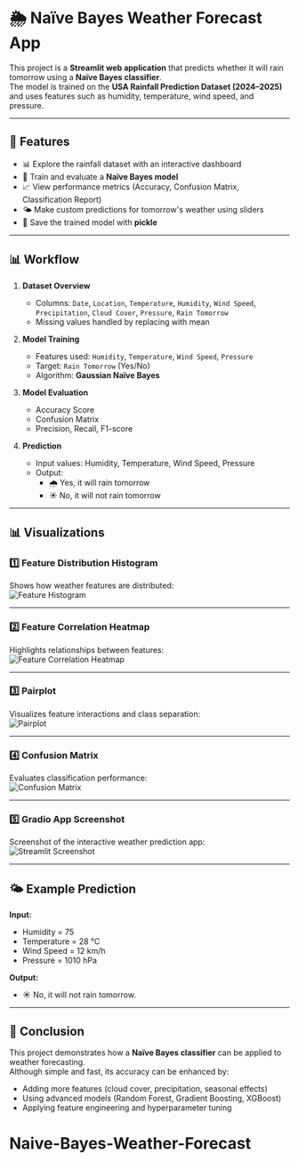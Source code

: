 # 🌦️ Naïve Bayes Weather Forecast App

This project is a **Streamlit web application** that predicts whether it will rain tomorrow using a **Naïve Bayes classifier**.  
The model is trained on the **USA Rainfall Prediction Dataset (2024–2025)** and uses features such as humidity, temperature, wind speed, and pressure.  

---

## 🚀 Features
- 📊 Explore the rainfall dataset with an interactive dashboard  
- 🤖 Train and evaluate a **Naïve Bayes model**  
- 📈 View performance metrics (Accuracy, Confusion Matrix, Classification Report)  
- 🌤️ Make custom predictions for tomorrow's weather using sliders  
- 💾 Save the trained model with **pickle**  

---

## 📊 Workflow
1. **Dataset Overview**  
   - Columns: `Date`, `Location`, `Temperature`, `Humidity`, `Wind Speed`, `Precipitation`, `Cloud Cover`, `Pressure`, `Rain Tomorrow`  
   - Missing values handled by replacing with mean  

2. **Model Training**  
   - Features used: `Humidity`, `Temperature`, `Wind Speed`, `Pressure`  
   - Target: `Rain Tomorrow` (Yes/No)  
   - Algorithm: **Gaussian Naïve Bayes**  

3. **Model Evaluation**  
   - Accuracy Score  
   - Confusion Matrix  
   - Precision, Recall, F1-score  

4. **Prediction**  
   - Input values: Humidity, Temperature, Wind Speed, Pressure  
   - Output:  
     - 🌧️ Yes, it will rain tomorrow  
     - ☀️ No, it will not rain tomorrow  

---

## 📊 Visualizations

### 1️⃣ Feature Distribution Histogram
Shows how weather features are distributed:  
![Feature Histogram](Images/Feature_distributions.png)

---

### 2️⃣ Feature Correlation Heatmap
Highlights relationships between features:  
![Feature Correlation Heatmap](Images/Feature_correlation_heatmap.png)

---

### 3️⃣ Pairplot
Visualizes feature interactions and class separation:  
![Pairplot](Images/Pairplot.png)

---

### 4️⃣ Confusion Matrix
Evaluates classification performance:  
![Confusion Matrix](Images/Confusion_matrix.png)

---

### 5️⃣ Gradio App Screenshot
Screenshot of the interactive weather prediction app:  
![Streamlit Screenshot](Images/weather.png)

---

## 🌤️ Example Prediction
**Input:**  
- Humidity = 75  
- Temperature = 28 °C  
- Wind Speed = 12 km/h  
- Pressure = 1010 hPa  

**Output:**  
- ☀️ No, it will not rain tomorrow.


---

## 📌 Conclusion
This project demonstrates how a **Naïve Bayes classifier** can be applied to weather forecasting.  
Although simple and fast, its accuracy can be enhanced by:  
- Adding more features (cloud cover, precipitation, seasonal effects)  
- Using advanced models (Random Forest, Gradient Boosting, XGBoost)  
- Applying feature engineering and hyperparameter tuning
# Naive-Bayes-Weather-Forecast
